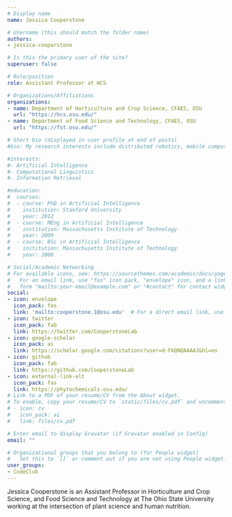 ```yaml
---
# Display name
name: Jessica Cooperstone

# Username (this should match the folder name)
authors:
- jessica-cooperstone

# Is this the primary user of the site?
superuser: false

# Role/position
role: Assistant Professor at HCS

# Organizations/Affiliations
organizations:
- name: Department of Horticulture and Crop Science, CFAES, OSU
  url: "https://hcs.osu.edu/"
- name: Department of Food Science and Technology, CFAES, OSU
  url: "https://fst.osu.edu/"

# Short bio (displayed in user profile at end of posts)
#bio: My research interests include distributed robotics, mobile computing and programmable matter.

#interests:
#- Artificial Intelligence
#- Computational Linguistics
#- Information Retrieval

#education:
#  courses:
#  - course: PhD in Artificial Intelligence
#    institution: Stanford University
#    year: 2012
#  - course: MEng in Artificial Intelligence
#    institution: Massachusetts Institute of Technology
#    year: 2009
#  - course: BSc in Artificial Intelligence
#    institution: Massachusetts Institute of Technology
#    year: 2008

# Social/Academic Networking
# For available icons, see: https://sourcethemes.com/academic/docs/page-builder/#icons
#   For an email link, use "fas" icon pack, "envelope" icon, and a link in the
#   form "mailto:your-email@example.com" or "#contact" for contact widget.
social:
- icon: envelope
  icon_pack: fas
  link: 'mailto:cooperstone.1@osu.edu'  # For a direct email link, use "mailto:test@example.org".
- icon: twitter
  icon_pack: fab
  link: https://twitter.com/CooperstoneLab
- icon: google-scholar
  icon_pack: ai
  link: https://scholar.google.com/citations?user=d-FkQNQAAAAJ&hl=en
- icon: github
  icon_pack: fab
  link: https://github.com/CooperstoneLab
- icon: external-link-alt
  icon_pack: fas
  link: https://phytochemicals.osu.edu/
# Link to a PDF of your resume/CV from the About widget.
# To enable, copy your resume/CV to `static/files/cv.pdf` and uncomment the lines below.
# - icon: cv
#   icon_pack: ai
#   link: files/cv.pdf

# Enter email to display Gravatar (if Gravatar enabled in Config)
email: ""

# Organizational groups that you belong to (for People widget)
#   Set this to `[]` or comment out if you are not using People widget.
user_groups:
- CodeClub
---
```


Jessica Cooperstone is an Assistant Professor in Horticulture and Crop Science,
and Food Science and Technology at The Ohio State University working at the intersection of plant science and human nutrition.